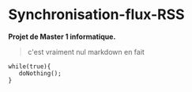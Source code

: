 Synchronisation-flux-RSS
========================

**Projet de Master 1 informatique.**

> c'est vraiment nul markdown en fait

```
while(true){    
   doNothing();    
}  
```
